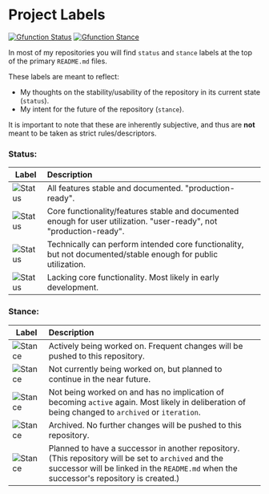# Project Labels

[![Gfunction Status](https://img.shields.io/endpoint?url=https%3A%2F%2Fraw.githubusercontent.com%2Frtaylor034%2Fproject-tags%2Fmain%2Ftags%2Fstatus%2Fviable.json)](https://github.com/rtaylor034/project-tags)
[![Gfunction Stance](https://img.shields.io/endpoint?url=https%3A%2F%2Fraw.githubusercontent.com%2Frtaylor034%2Fproject-tags%2Fmain%2Ftags%2Fstance%2Finactive.json)](https://github.com/rtaylor034/project-tags)

In most of my repositories you will find `status` and `stance` labels at the top of the primary `README.md` files.

These labels are meant to reflect:
- My thoughts on the stability/usability of the repository in its current state (`status`).
- My intent for the future of the repository (`stance`).

It is important to note that these are inherently subjective, and thus are **not** meant to be taken as strict rules/descriptors.

### Status:

| Label | Description |
| ---- | :---------- |
| ![Status](https://img.shields.io/endpoint?url=https%3A%2F%2Fraw.githubusercontent.com%2Frtaylor034%2Fproject-tags%2Fmain%2Ftags%2Fstatus%2Fready.json&label=%20) | All features stable and documented. "production-ready". |
| ![Status](https://img.shields.io/endpoint?url=https%3A%2F%2Fraw.githubusercontent.com%2Frtaylor034%2Fproject-tags%2Fmain%2Ftags%2Fstatus%2Fusable.json&label=%20) | Core functionality/features stable and documented enough for user utilization. "user-ready", not "production-ready". |
| ![Status](https://img.shields.io/endpoint?url=https%3A%2F%2Fraw.githubusercontent.com%2Frtaylor034%2Fproject-tags%2Fmain%2Ftags%2Fstatus%2Fviable.json&label=%20) | Technically can perform intended core functionality, but not documented/stable enough for public utilization. |
| ![Status](https://img.shields.io/endpoint?url=https%3A%2F%2Fraw.githubusercontent.com%2Frtaylor034%2Fproject-tags%2Fmain%2Ftags%2Fstatus%2Fnon-viable.json&label=%20) | Lacking core functionality. Most likely in early development. |

### Stance:
| Label | Description |
| ---- | :---------- |
| ![Stance](https://img.shields.io/endpoint?url=https%3A%2F%2Fraw.githubusercontent.com%2Frtaylor034%2Fproject-tags%2Fmain%2Ftags%2Fstance%2Factive.json&label=%20) | Actively being worked on. Frequent changes will be pushed to this repository. |
| ![Stance](https://img.shields.io/endpoint?url=https%3A%2F%2Fraw.githubusercontent.com%2Frtaylor034%2Fproject-tags%2Fmain%2Ftags%2Fstance%2Fheld.json&label=%20) | Not currently being worked on, but planned to continue in the near future. |
| ![Stance](https://img.shields.io/endpoint?url=https%3A%2F%2Fraw.githubusercontent.com%2Frtaylor034%2Fproject-tags%2Fmain%2Ftags%2Fstance%2Finactive.json&label=%20) | Not being worked on and has no implication of becoming `active` again. Most likely in deliberation of being changed to `archived` or `iteration`. |
| ![Stance](https://img.shields.io/endpoint?url=https%3A%2F%2Fraw.githubusercontent.com%2Frtaylor034%2Fproject-tags%2Fmain%2Ftags%2Fstance%2Farchived.json&label=%20) | Archived. No further changes will be pushed to this repository. |
| ![Stance](https://img.shields.io/endpoint?url=https%3A%2F%2Fraw.githubusercontent.com%2Frtaylor034%2Fproject-tags%2Fmain%2Ftags%2Fstance%2Fiteration.json&label=%20) | Planned to have a successor in another repository. (This repository will be set to `archived` and the successor will be linked in the `README.md` when the successor's repository is created.) |
